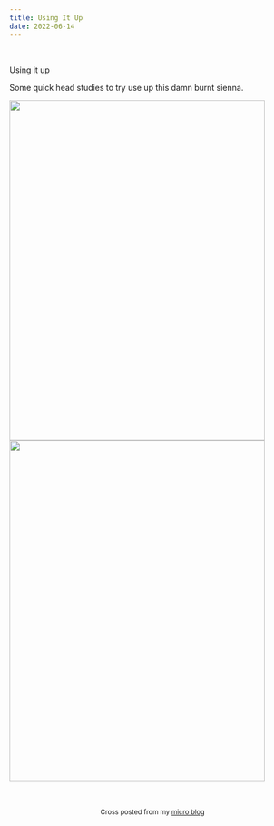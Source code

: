 ```yaml
---
title: Using It Up
date: 2022-06-14
---
```


<br>
<p>Using it up</p>
<p>Some quick head studies to try use up this damn burnt sienna.</p>
<p><img src="https://joshnicholas.micro.blog/uploads/2022/76af109ba3.jpg" width="450" height="600" alt="" /><img src="https://joshnicholas.micro.blog/uploads/2022/a84d07d2a4.jpg" width="450" height="600" alt="" /></p>
<br>
<br>
<center><small>Cross posted from my <a href='http://micro.blog/joshnicholas'>micro blog</a></small></center>
<br>
    